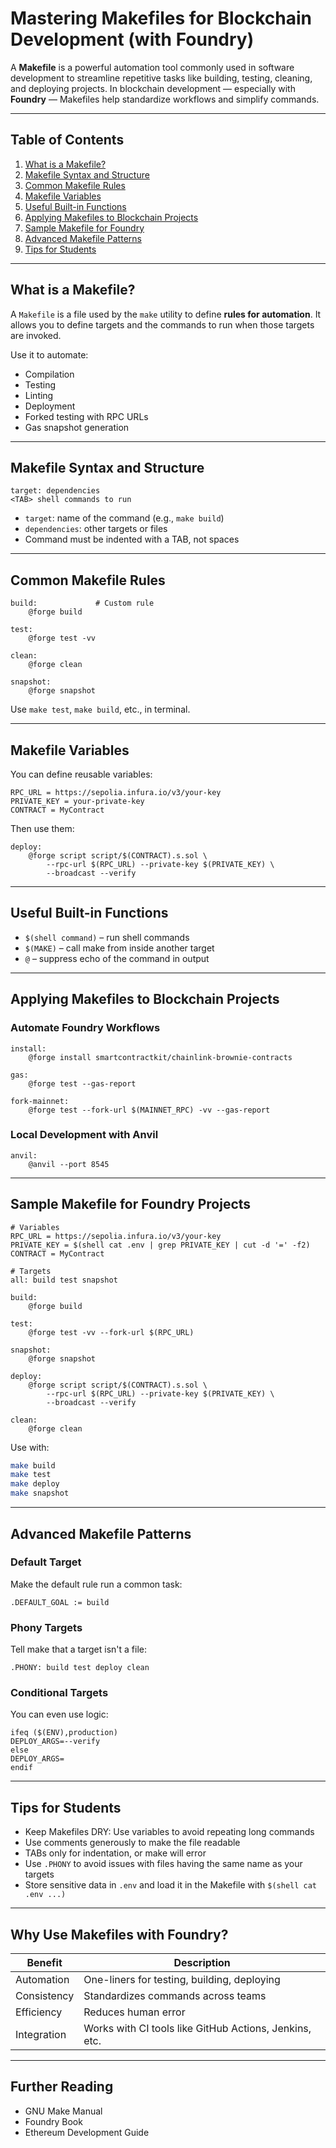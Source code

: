 # Mastering Makefiles for Blockchain Development (with Foundry)

A **Makefile** is a powerful automation tool commonly used in software development to streamline repetitive tasks like building, testing, cleaning, and deploying projects. In blockchain development — especially with **Foundry** — Makefiles help standardize workflows and simplify commands.

---

## Table of Contents

1. [What is a Makefile?](#what-is-a-makefile)
2. [Makefile Syntax and Structure](#makefile-syntax-and-structure)
3. [Common Makefile Rules](#common-makefile-rules)
4. [Makefile Variables](#makefile-variables)
5. [Useful Built-in Functions](#useful-built-in-functions)
6. [Applying Makefiles to Blockchain Projects](#applying-makefiles-to-blockchain-projects)
7. [Sample Makefile for Foundry](#sample-makefile-for-foundry)
8. [Advanced Makefile Patterns](#advanced-makefile-patterns)
9. [Tips for Students](#tips-for-students)

---

## What is a Makefile?

A `Makefile` is a file used by the `make` utility to define **rules for automation**. It allows you to define targets and the commands to run when those targets are invoked.

Use it to automate:
- Compilation
- Testing
- Linting
- Deployment
- Forked testing with RPC URLs
- Gas snapshot generation

---

## Makefile Syntax and Structure

```make
target: dependencies
<TAB> shell commands to run
```

- `target`: name of the command (e.g., `make build`)
- `dependencies`: other targets or files
- Command must be indented with a TAB, not spaces

---

## Common Makefile Rules

```make
build:             # Custom rule
	@forge build

test:
	@forge test -vv

clean:
	@forge clean

snapshot:
	@forge snapshot
```

Use `make test`, `make build`, etc., in terminal.

---

## Makefile Variables

You can define reusable variables:

```make
RPC_URL = https://sepolia.infura.io/v3/your-key
PRIVATE_KEY = your-private-key
CONTRACT = MyContract
```

Then use them:

```make
deploy:
	@forge script script/$(CONTRACT).s.sol \
		--rpc-url $(RPC_URL) --private-key $(PRIVATE_KEY) \
		--broadcast --verify
```

---

## Useful Built-in Functions

- `$(shell command)` – run shell commands
- `$(MAKE)` – call make from inside another target
- `@` – suppress echo of the command in output

---

## Applying Makefiles to Blockchain Projects

### Automate Foundry Workflows

```make
install:
	@forge install smartcontractkit/chainlink-brownie-contracts

gas:
	@forge test --gas-report

fork-mainnet:
	@forge test --fork-url $(MAINNET_RPC) -vv --gas-report
```

### Local Development with Anvil

```make
anvil:
	@anvil --port 8545
```

---

## Sample Makefile for Foundry Projects

```make
# Variables
RPC_URL = https://sepolia.infura.io/v3/your-key
PRIVATE_KEY = $(shell cat .env | grep PRIVATE_KEY | cut -d '=' -f2)
CONTRACT = MyContract

# Targets
all: build test snapshot

build:
	@forge build

test:
	@forge test -vv --fork-url $(RPC_URL)

snapshot:
	@forge snapshot

deploy:
	@forge script script/$(CONTRACT).s.sol \
		--rpc-url $(RPC_URL) --private-key $(PRIVATE_KEY) \
		--broadcast --verify

clean:
	@forge clean
```

Use with:

```bash
make build
make test
make deploy
make snapshot
```

---

## Advanced Makefile Patterns

### Default Target

Make the default rule run a common task:

```make
.DEFAULT_GOAL := build
```

### Phony Targets

Tell make that a target isn't a file:

```make
.PHONY: build test deploy clean
```

### Conditional Targets

You can even use logic:

```make
ifeq ($(ENV),production)
DEPLOY_ARGS=--verify
else
DEPLOY_ARGS=
endif
```

---

## Tips for Students

- Keep Makefiles DRY: Use variables to avoid repeating long commands
- Use comments generously to make the file readable
- TABs only for indentation, or make will error
- Use `.PHONY` to avoid issues with files having the same name as your targets
- Store sensitive data in `.env` and load it in the Makefile with `$(shell cat .env ...)`

---

## Why Use Makefiles with Foundry?

| Benefit      | Description                                         |
|--------------|-----------------------------------------------------|
| Automation   | One-liners for testing, building, deploying         |
| Consistency  | Standardizes commands across teams                  |
| Efficiency   | Reduces human error                                 |
| Integration  | Works with CI tools like GitHub Actions, Jenkins, etc. |

---

## Further Reading

- GNU Make Manual
- Foundry Book
- Ethereum Development Guide

